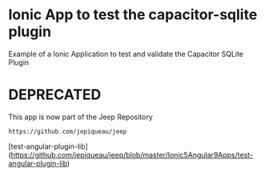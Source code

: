 # Ionic App to test the capacitor-sqlite plugin
Example of a Ionic Application to test and validate the Capacitor SQLite Plugin

# DEPRECATED
This app is now part of the Jeep Repository

```
https://github.com/jepiqueau/jeep 
```

[test-angular-plugin-lib] (https://github.com/jepiqueau/jeep/blob/master/Ionic5Angular9Apps/test-angular-plugin-lib)

